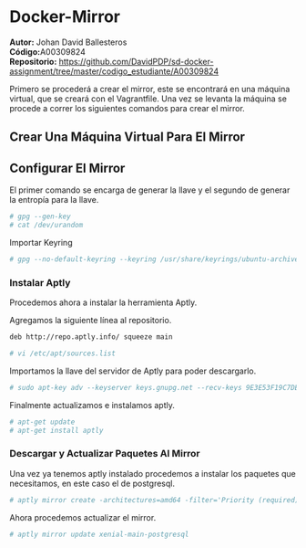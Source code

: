 # Docker-Mirror
<b>Autor:</b> Johan David Ballesteros <br>
<b>Código:</b>A00309824<br>
<b>Repositorio:</b> https://github.com/DavidPDP/sd-docker-assignment/tree/master/codigo_estudiante/A00309824

Primero se procederá a crear el mirror, este se encontrará en una máquina virtual, que se creará con el Vagrantfile. Una vez se levanta la máquina se procede a correr los siguientes comandos para crear el mirror.

## Crear Una Máquina Virtual Para El Mirror

## Configurar El Mirror
El primer comando se encarga de generar la llave y el segundo de generar la entropía para la llave.
```sh
# gpg --gen-key
# cat /dev/urandom
```
Importar Keyring
```sh
# gpg --no-default-keyring --keyring /usr/share/keyrings/ubuntu-archive-keyring.gpg --export | gpg --no-default-keyring --keyring trustedkeys.gpg --import
```
### Instalar Aptly
Procedemos ahora a instalar la herramienta Aptly.

Agregamos la siguiente línea al repositorio. 
```txt
deb http://repo.aptly.info/ squeeze main
```
```sh
# vi /etc/apt/sources.list
```
Importamos la llave del servidor de Aptly para poder descargarlo.
```sh
# sudo apt-key adv --keyserver keys.gnupg.net --recv-keys 9E3E53F19C7DE460
```
Finalmente actualizamos e instalamos aptly.
```sh
# apt-get update
# apt-get install aptly
```
### Descargar y Actualizar Paquetes Al Mirror
Una vez ya tenemos aptly instalado procedemos a instalar los paquetes que necesitamos, en este caso el de postgresql.
```sh
# aptly mirror create -architectures=amd64 -filter='Priority (required) | Priority (important) | Priority (standard) | postgresql' -filter-with-deps xenial-main-postgresql http://mirror.upb.edu.co/ubuntu/ xenial main
```
Ahora procedemos actualizar el mirror.
```sh
# aptly mirror update xenial-main-postgresql
```








